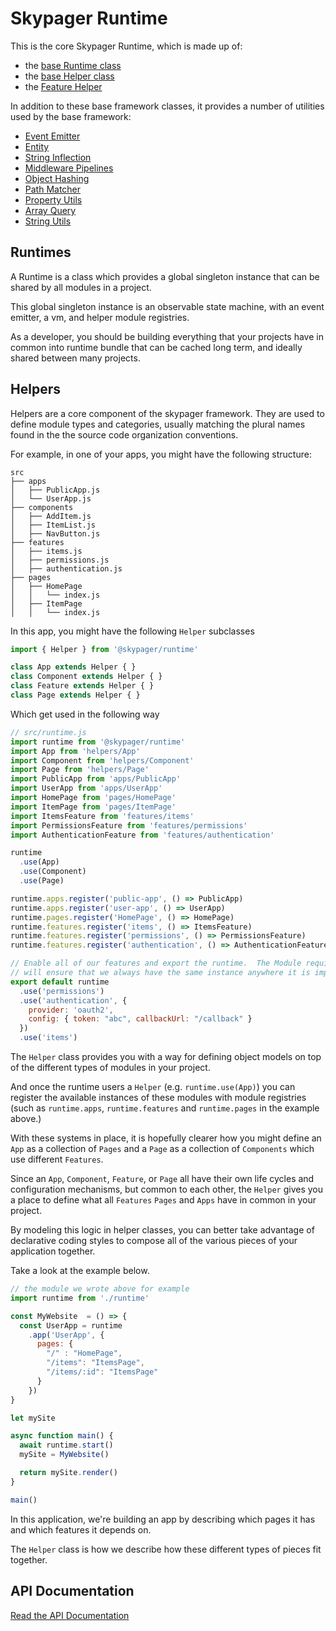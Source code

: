 # Skypager Runtime

This is the core Skypager Runtime, which is made up of:

- the [base Runtime class](src/runtime.js)
- the [base Helper class](src/helpers/helper.js)
- the [Feature Helper](src/helpers/feature.js)

In addition to these base framework classes, it provides a number of utilities used by the base framework:

- [Event Emitter](src/utils/emitter.js)
- [Entity](src/utils/entity.js)
- [String Inflection](src/utils/inflect.js)
- [Middleware Pipelines](src/utils/mware.js)
- [Object Hashing](src/utils/object-hash.js)
- [Path Matcher](src/utils/path-matcher.js)
- [Property Utils](src/utils/properties.js)
- [Array Query](src/utils/query.js)
- [String Utils](src/utils/string.js)

## Runtimes

A Runtime is a class which provides a global singleton instance that can be shared by all modules in a project.  

This global singleton instance is an observable state machine, with an event emitter, a vm, and helper module registries.

As a developer, you should be building everything that your projects have in common into runtime bundle that can be cached long term, 
and ideally shared between many projects. 

## Helpers

Helpers are a core component of the skypager framework.  They are used to define module types and categories, usually matching the plural names found in the the source code organization conventions.

For example, in one of your apps, you might have the following structure:

```
src
├── apps
│   ├── PublicApp.js
│   └── UserApp.js
├── components
│   ├── AddItem.js
│   ├── ItemList.js
│   ├── NavButton.js
├── features
│   ├── items.js
│   ├── permissions.js
│   ├── authentication.js
├── pages
│   ├── HomePage
│   │   └── index.js
│   ├── ItemPage
│   │   └── index.js
```

In this app, you might have the following `Helper` subclasses

```javascript
import { Helper } from '@skypager/runtime'

class App extends Helper { }
class Component extends Helper { }
class Feature extends Helper { }
class Page extends Helper { }
```

Which get used in the following way

```javascript
// src/runtime.js 
import runtime from '@skypager/runtime'
import App from 'helpers/App'
import Component from 'helpers/Component'
import Page from 'helpers/Page'
import PublicApp from 'apps/PublicApp'
import UserApp from 'apps/UserApp'
import HomePage from 'pages/HomePage'
import ItemPage from 'pages/ItemPage'
import ItemsFeature from 'features/items'
import PermissionsFeature from 'features/permissions'
import AuthenticationFeature from 'features/authentication'

runtime
  .use(App)
  .use(Component)
  .use(Page)

runtime.apps.register('public-app', () => PublicApp)
runtime.apps.register('user-app', () => UserApp)
runtime.pages.register('HomePage', () => HomePage)
runtime.features.register('items', () => ItemsFeature)
runtime.features.register('permissions', () => PermissionsFeature)
runtime.features.register('authentication', () => AuthenticationFeature)

// Enable all of our features and export the runtime.  The Module require.cache
// will ensure that we always have the same instance anywhere it is imported in the project
export default runtime
  .use('permissions')
  .use('authentication', {
    provider: 'oauth2',
    config: { token: "abc", callbackUrl: "/callback" }
  })
  .use('items')
```

The `Helper` class provides you with a way for defining object models on top of the different types of modules in your project.  

And once the runtime users a `Helper` (e.g. `runtime.use(App)`) you can register the available instances of these modules with module registries (such as `runtime.apps`, `runtime.features` and `runtime.pages` in the example above.)

With these systems in place, it is hopefully clearer how you might define an `App` as a collection of `Pages` and a `Page` as a collection of `Components` which use different `Features`.

Since an `App`, `Component`, `Feature`, or `Page` all have their own life cycles and configuration mechanisms, but common to each other, the `Helper` gives you a place to define what all `Features` `Pages` and `Apps` have in common in your project.

By modeling this logic in helper classes, you can better take advantage of declarative coding styles to compose all of the various pieces of your application together. 

Take a look at the example below. 

```javascript
// the module we wrote above for example
import runtime from './runtime'

const MyWebsite  = () => {
  const UserApp = runtime
    .app('UserApp', {
      pages: {
        "/" : "HomePage",
        "/items": "ItemsPage",
        "/items/:id": "ItemsPage"
      } 
    })  
}

let mySite

async function main() {
  await runtime.start()
  mySite = MyWebsite()

  return mySite.render()
}

main()
```

In this application, we're building an app by describing which pages it has and which features it depends on.

The `Helper` class is how we describe how these different types of pieces fit together.

## API Documentation

[Read the API Documentation](docs/api)

